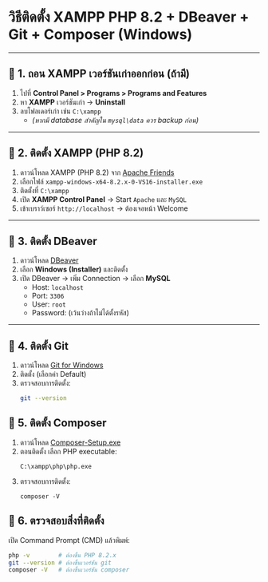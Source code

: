 # วิธีติดตั้ง XAMPP PHP 8.2 + DBeaver + Git + Composer (Windows)

---

## 🔹 1. ถอน XAMPP เวอร์ชันเก่าออกก่อน (ถ้ามี)
1. ไปที่ **Control Panel > Programs > Programs and Features**  
2. หา **XAMPP** เวอร์ชันเก่า → **Uninstall**  
3. ลบโฟลเดอร์เก่า เช่น `C:\xampp`  
   - *(หากมี database สำคัญใน `mysql\data` ควร backup ก่อน)*  

---

## 🔹 2. ติดตั้ง XAMPP (PHP 8.2)
1. ดาวน์โหลด XAMPP (PHP 8.2) จาก [Apache Friends](https://www.apachefriends.org/download.html)  
2. เลือกไฟล์ `xampp-windows-x64-8.2.x-0-VS16-installer.exe`  
3. ติดตั้งที่ `C:\xampp`  
4. เปิด **XAMPP Control Panel** → Start `Apache` และ `MySQL`  
5. เข้าเบราว์เซอร์ `http://localhost` → ต้องเจอหน้า Welcome  

---

## 🔹 3. ติดตั้ง DBeaver
1. ดาวน์โหลด [DBeaver](https://dbeaver.io/download/)  
2. เลือก **Windows (Installer)** และติดตั้ง  
3. เปิด DBeaver → เพิ่ม Connection → เลือก **MySQL**  
   - Host: `localhost`  
   - Port: `3306`  
   - User: `root`  
   - Password: (เว้นว่างถ้าไม่ได้ตั้งรหัส)  

---

## 🔹 4. ติดตั้ง Git
1. ดาวน์โหลด [Git for Windows](https://git-scm.com/download/win)  
2. ติดตั้ง (เลือกค่า Default)  
3. ตรวจสอบการติดตั้ง:  
   ```bash
   git --version
   ```

## 🔹 5. ติดตั้ง Composer

1. ดาวน์โหลด [Composer-Setup.exe](https://github.com/composer/windows-setup/releases/download/v6.3.0/Composer-Setup.6.3.0.exe)
2. ตอนติดตั้ง เลือก PHP executable:
   ```
   C:\xampp\php\php.exe
   ```
3. ตรวจสอบการติดตั้ง:
   ```
   composer -V
   ```

## 🔹 6. ตรวจสอบสิ่งที่ติดตั้ง

เปิด Command Prompt (CMD) แล้วพิมพ์:
```bash
php -v        # ต้องขึ้น PHP 8.2.x
git --version # ต้องขึ้นเวอร์ชัน git
composer -V   # ต้องขึ้นเวอร์ชัน composer
```
